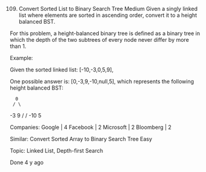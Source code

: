 109. Convert Sorted List to Binary Search Tree
Medium
Given a singly linked list where elements are sorted in ascending order, convert it to a height balanced BST.

For this problem, a height-balanced binary tree is defined as a binary tree in which the depth of the two subtrees of every node never differ by more than 1.

Example:

Given the sorted linked list: [-10,-3,0,5,9],

One possible answer is: [0,-3,9,-10,null,5], which represents the following height balanced BST:

      0
     / \
   -3   9
   /   /
 -10  5

Companies: Google | 4 Facebook | 2 Microsoft | 2 Bloomberg | 2

Similar: Convert Sorted Array to Binary Search Tree Easy

Topic: Linked List, Depth-first Search


Done 4 y ago
